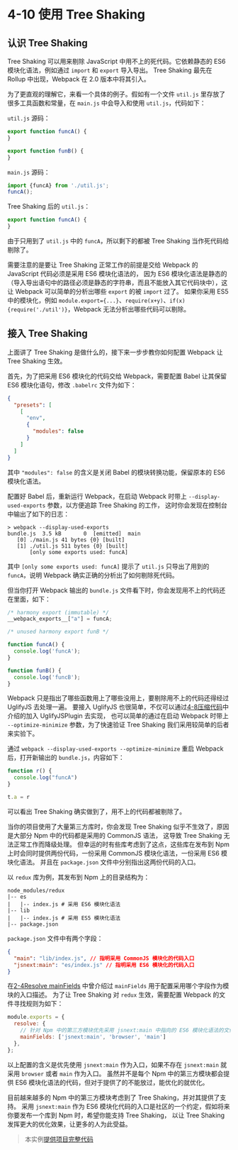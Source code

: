 4-10 使用 Tree Shaking
====================

认识 Tree Shaking
---------------

Tree Shaking 可以用来剔除 JavaScript 中用不上的死代码。它依赖静态的 ES6 模块化语法，例如通过 `import` 和 `export` 导入导出。 Tree Shaking 最先在 Rollup 中出现，Webpack 在 2.0 版本中将其引入。

为了更直观的理解它，来看一个具体的例子。假如有一个文件 `util.js` 里存放了很多工具函数和常量，在 `main.js` 中会导入和使用 `util.js`，代码如下：

`util.js` 源码：

```js
export function funcA() {
}

export function funB() {
}

```

`main.js` 源码：

```js
import {funcA} from './util.js';
funcA();

```

Tree Shaking 后的 `util.js`：

```js
export function funcA() {
}

```

由于只用到了 `util.js` 中的 `funcA`，所以剩下的都被 Tree Shaking 当作死代码给剔除了。

需要注意的是要让 Tree Shaking 正常工作的前提是交给 Webpack 的 JavaScript 代码必须是采用 ES6 模块化语法的， 因为 ES6 模块化语法是静态的（导入导出语句中的路径必须是静态的字符串，而且不能放入其它代码块中），这让 Webpack 可以简单的分析出哪些 `export` 的被 `import` 过了。 如果你采用 ES5 中的模块化，例如 `module.export={...}`、`require(x+y)`、`if(x){require('./util')}`，Webpack 无法分析出哪些代码可以剔除。

接入 Tree Shaking
---------------

上面讲了 Tree Shaking 是做什么的，接下来一步步教你如何配置 Webpack 让 Tree Shaking 生效。

首先，为了把采用 ES6 模块化的代码交给 Webpack，需要配置 Babel 让其保留 ES6 模块化语句，修改 `.babelrc` 文件为如下：

```json
{
  "presets": [
    [
      "env",
      {
        "modules": false
      }
    ]
  ]
}

```

其中 `"modules": false` 的含义是关闭 Babel 的模块转换功能，保留原本的 ES6 模块化语法。

配置好 Babel 后，重新运行 Webpack，在启动 Webpack 时带上 `--display-used-exports` 参数，以方便追踪 Tree Shaking 的工作， 这时你会发现在控制台中输出了如下的日志：

```
> webpack --display-used-exports
bundle.js  3.5 kB       0  [emitted]  main
   [0] ./main.js 41 bytes {0} [built]
   [1] ./util.js 511 bytes {0} [built]
       [only some exports used: funcA]

```

其中 `[only some exports used: funcA]` 提示了 `util.js` 只导出了用到的 `funcA`，说明 Webpack 确实正确的分析出了如何剔除死代码。

但当你打开 Webpack 输出的 `bundle.js` 文件看下时，你会发现用不上的代码还在里面，如下：

```js
/* harmony export (immutable) */
__webpack_exports__["a"] = funcA;

/* unused harmony export funB */

function funcA() {
  console.log('funcA');
}

function funB() {
  console.log('funcB');
}

```

Webpack 只是指出了哪些函数用上了哪些没用上，要剔除用不上的代码还得经过 UglifyJS 去处理一遍。 要接入 UglifyJS 也很简单，不仅可以通过[4-8压缩代码](4-8压缩代码.html)中介绍的加入 UglifyJSPlugin 去实现， 也可以简单的通过在启动 Webpack 时带上 `--optimize-minimize` 参数，为了快速验证 Tree Shaking 我们采用较简单的后者来实验下。

通过 `webpack --display-used-exports --optimize-minimize` 重启 Webpack 后，打开新输出的 `bundle.js`，内容如下：

```js
function r() {
  console.log("funcA")
}

t.a = r

```

可以看出 Tree Shaking 确实做到了，用不上的代码都被剔除了。

当你的项目使用了大量第三方库时，你会发现 Tree Shaking 似乎不生效了，原因是大部分 Npm 中的代码都是采用的 CommonJS 语法， 这导致 Tree Shaking 无法正常工作而降级处理。 但幸运的时有些库考虑到了这点，这些库在发布到 Npm 上时会同时提供两份代码，一份采用 CommonJS 模块化语法，一份采用 ES6 模块化语法。 并且在 `package.json` 文件中分别指出这两份代码的入口。

以 `redux` 库为例，其发布到 Npm 上的目录结构为：

```
node_modules/redux
|-- es
|   |-- index.js # 采用 ES6 模块化语法
|-- lib
|   |-- index.js # 采用 ES5 模块化语法
|-- package.json

```

`package.json` 文件中有两个字段：

```json
{
  "main": "lib/index.js", // 指明采用 CommonJS 模块化的代码入口
  "jsnext:main": "es/index.js" // 指明采用 ES6 模块化的代码入口
}

```

在[2-4Resolve mainFields](../2配置/2-4Resolve.html#mainFields) 中曾介绍过 `mainFields` 用于配置采用哪个字段作为模块的入口描述。 为了让 Tree Shaking 对 `redux` 生效，需要配置 Webpack 的文件寻找规则为如下：

```js
module.exports = {
  resolve: {
    // 针对 Npm 中的第三方模块优先采用 jsnext:main 中指向的 ES6 模块化语法的文件
    mainFields: ['jsnext:main', 'browser', 'main']
  },
};

```

以上配置的含义是优先使用 `jsnext:main` 作为入口，如果不存在 `jsnext:main` 就采用 `browser` 或者 `main` 作为入口。 虽然并不是每个 Npm 中的第三方模块都会提供 ES6 模块化语法的代码，但对于提供了的不能放过，能优化的就优化。

目前越来越多的 Npm 中的第三方模块考虑到了 Tree Shaking，并对其提供了支持。 采用 `jsnext:main` 作为 ES6 模块化代码的入口是社区的一个约定，假如将来你要发布一个库到 Npm 时，希望你能支持 Tree Shaking， 以让 Tree Shaking 发挥更大的优化效果，让更多的人为此受益。

> 本实例<a href="../zip/4-10使用TreeShaking.zip" target="_blank">提供项目完整代码</a>